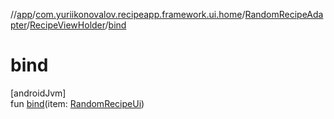 //[app](../../../../index.md)/[com.yuriikonovalov.recipeapp.framework.ui.home](../../index.md)/[RandomRecipeAdapter](../index.md)/[RecipeViewHolder](index.md)/[bind](bind.md)

# bind

[androidJvm]\
fun [bind](bind.md)(item: [RandomRecipeUi](../../../com.yuriikonovalov.recipeapp.presentation.model/-random-recipe-ui/index.md))
